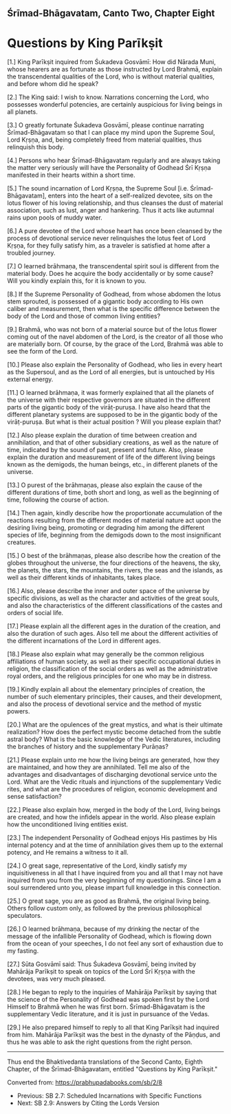 

<!-- 
zkid: 2021-01-17_1109
-->

## Śrīmad-Bhāgavatam, Canto&nbsp;Two, Chapter&nbsp;Eight
# Questions by King Parīkṣit


[1.] King Parīkṣit inquired from Śukadeva Gosvāmī: How did Nārada Muni, whose hearers are as fortunate as those instructed by Lord Brahmā, explain the transcendental qualities of the Lord, who is without material qualities, and before whom did he speak?

[2.] The King said: I wish to know. Narrations concerning the Lord, who possesses wonderful potencies, are certainly auspicious for living beings in all planets.

[3.] O greatly fortunate Śukadeva Gosvāmī, please continue narrating Śrīmad-Bhāgavatam so that I can place my mind upon the Supreme Soul, Lord Kṛṣṇa, and, being completely freed from material qualities, thus relinquish this body.

[4.] Persons who hear Śrīmad-Bhāgavatam regularly and are always taking the matter very seriously will have the Personality of Godhead Śrī Kṛṣṇa manifested in their hearts within a short time.

[5.] The sound incarnation of Lord Kṛṣṇa, the Supreme Soul [i.e. Śrīmad-Bhāgavatam], enters into the heart of a self-realized devotee, sits on the lotus flower of his loving relationship, and thus cleanses the dust of material association, such as lust, anger and hankering. Thus it acts like autumnal rains upon pools of muddy water.

[6.] A pure devotee of the Lord whose heart has once been cleansed by the process of devotional service never relinquishes the lotus feet of Lord Kṛṣṇa, for they fully satisfy him, as a traveler is satisfied at home after a troubled journey.

[7.] O learned brāhmaṇa, the transcendental spirit soul is different from the material body. Does he acquire the body accidentally or by some cause? Will you kindly explain this, for it is known to you.

[8.] If the Supreme Personality of Godhead, from whose abdomen the lotus stem sprouted, is possessed of a gigantic body according to His own caliber and measurement, then what is the specific difference between the body of the Lord and those of common living entities?

[9.] Brahmā, who was not born of a material source but of the lotus flower coming out of the navel abdomen of the Lord, is the creator of all those who are materially born. Of course, by the grace of the Lord, Brahmā was able to see the form of the Lord.

[10.] Please also explain the Personality of Godhead, who lies in every heart as the Supersoul, and as the Lord of all energies, but is untouched by His external energy.

[11.] O learned brāhmaṇa, it was formerly explained that all the planets of the universe with their respective governors are situated in the different parts of the gigantic body of the virāṭ-puruṣa. I have also heard that the different planetary systems are supposed to be in the gigantic body of the virāṭ-puruṣa. But what is their actual position ? Will you please explain that?

[12.] Also please explain the duration of time between creation and annihilation, and that of other subsidiary creations, as well as the nature of time, indicated by the sound of past, present and future. Also, please explain the duration and measurement of life of the different living beings known as the demigods, the human beings, etc., in different planets of the universe.

[13.] O purest of the brāhmaṇas, please also explain the cause of the different durations of time, both short and long, as well as the beginning of time, following the course of action.

[14.] Then again, kindly describe how the proportionate accumulation of the reactions resulting from the different modes of material nature act upon the desiring living being, promoting or degrading him among the different species of life, beginning from the demigods down to the most insignificant creatures.

[15.] O best of the brāhmaṇas, please also describe how the creation of the globes throughout the universe, the four directions of the heavens, the sky, the planets, the stars, the mountains, the rivers, the seas and the islands, as well as their different kinds of inhabitants, takes place.

[16.] Also, please describe the inner and outer space of the universe by specific divisions, as well as the character and activities of the great souls, and also the characteristics of the different classifications of the castes and orders of social life.

[17.] Please explain all the different ages in the duration of the creation, and also the duration of such ages. Also tell me about the different activities of the different incarnations of the Lord in different ages.

[18.] Please also explain what may generally be the common religious affiliations of human society, as well as their specific occupational duties in religion, the classification of the social orders as well as the administrative royal orders, and the religious principles for one who may be in distress.

[19.] Kindly explain all about the elementary principles of creation, the number of such elementary principles, their causes, and their development, and also the process of devotional service and the method of mystic powers.

[20.] What are the opulences of the great mystics, and what is their ultimate realization? How does the perfect mystic become detached from the subtle astral body? What is the basic knowledge of the Vedic literatures, including the branches of history and the supplementary Purāṇas?

[21.] Please explain unto me how the living beings are generated, how they are maintained, and how they are annihilated. Tell me also of the advantages and disadvantages of discharging devotional service unto the Lord. What are the Vedic rituals and injunctions of the supplementary Vedic rites, and what are the procedures of religion, economic development and sense satisfaction?

[22.] Please also explain how, merged in the body of the Lord, living beings are created, and how the infidels appear in the world. Also please explain how the unconditioned living entities exist.

[23.] The independent Personality of Godhead enjoys His pastimes by His internal potency and at the time of annihilation gives them up to the external potency, and He remains a witness to it all.

[24.] O great sage, representative of the Lord, kindly satisfy my inquisitiveness in all that I have inquired from you and all that I may not have inquired from you from the very beginning of my questionings. Since I am a soul surrendered unto you, please impart full knowledge in this connection.

[25.] O great sage, you are as good as Brahmā, the original living being. Others follow custom only, as followed by the previous philosophical speculators.

[26.] O learned brāhmaṇa, because of my drinking the nectar of the message of the infallible Personality of Godhead, which is flowing down from the ocean of your speeches, I do not feel any sort of exhaustion due to my fasting.

[27.] Sūta Gosvāmī said: Thus Śukadeva Gosvāmī, being invited by Mahārāja Parīkṣit to speak on topics of the Lord Śrī Kṛṣṇa with the devotees, was very much pleased.

[28.] He began to reply to the inquiries of Mahārāja Parīkṣit by saying that the science of the Personality of Godhead was spoken first by the Lord Himself to Brahmā when he was first born. Śrīmad-Bhāgavatam is the supplementary Vedic literature, and it is just in pursuance of the Vedas.

[29.] He also prepared himself to reply to all that King Parīkṣit had inquired from him. Mahārāja Parīkṣit was the best in the dynasty of the Pāṇḍus, and thus he was able to ask the right questions from the right person.

---

Thus end the Bhaktivedanta translations of the Second Canto, Eighth Chapter, of the Śrīmad-Bhāgavatam, entitled "Questions by King Parīkṣit."

Converted from: https://prabhupadabooks.com/sb/2/8

- Previous: SB 2.7: Scheduled Incarnations with Specific Functions     
- Next: SB 2.9: Answers by Citing the Lords Version

 
<!--stackedit_data:
eyJoaXN0b3J5IjpbLTg2NTg5Mjc4OF19
-->